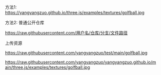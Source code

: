 方法1:  
  https://yangyangzuo.github.io/three.js/examples/textures/golfball.jpg



方法2:
普通公开仓库

  https://raw.githubusercontent.com/用户名/仓库/分支/文件路径
  
上传资源

  https://raw.githubusercontent.com/yangyangzuo/test/main/golfball.jpg
  
  https://raw.githubusercontent.com/yangyangzuo/yangyangzuo.github.io/main/three.js/examples/textures/golfball.jpg


  

